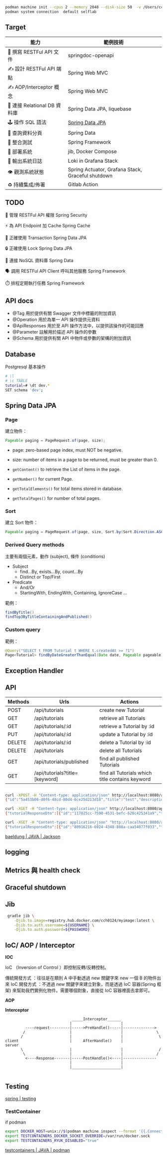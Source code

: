 ```bash
podman machine init --cpus 2 --memory 2048 --disk-size 50  -v /Users/cch/Desktop/github:/shared/projects --now selflab  
podman system connection  default selflab
```

## Target

|能力|	範例技術|
|---|---|
|📝 撰寫 RESTFul API 文件|	springdoc-openapi|
|✍️ 設計 RESTFul API 端點|	Spring Web MVC|
|✍️ AOP/Interceptor 概念 | Spring Web MVC|
|🧬 連接 Relational DB 資料庫|	Spring Data JPA, liquebase|
|🕹️ 操作 SQL 語法	|[Spring Data JPA](https://docs.spring.io/spring-data/jpa/reference/)|
|📖 查詢資料分頁	|Spring Data|
|🧰 整合測試|	Spring Framework|
|🧱 部署系統|	jib, Docker Compose|
|📃 輸出系統日誌	|Loki in Grafana Stack|
|👁️ 觀測系統狀態	|Spring Actuator, Grafana Stack, Graceful shutdown|
|♻️ 持續集成/佈署	|Gitlab Action|


## TODO

🔑 管理 RESTFul API 權限 Spring Security

⚡️ 為 API Endpoint 加 Cache	Spring Cache

💫 正確使用 Transaction	Spring Data JPA

🔒 正確使用 Lock Spring Data JPA


🔗 連接 NoSQL 資料庫	Spring Data

🗣️ 調用 RESTFul API Client 呼叫其他服務 Spring Framework

⏱️ 排程定期執行任務	Spring Framework

## API docs

- @Tag 用於提供有關 Swagger 文件中標籤的附加資訊
- @Operation 用於為單一 API 操作提供元資料
- @ApiResponses 用於至 API 操作方法中，以提供該操作的可能回應
- @Parameter 註解用於描述 API 操作的參數
- @Schema 用於提供有關 API 中物件或參數的架構的附加資訊
## Database
Postgresql 基本操作
```bash
# \l
# \c TABLE
tutorial=# \dt dev.*
SET schema 'dev';
```

## Spring Data JPA

### Page
建立物件：

```java
Pageable paging = PageRequest.of(page, size);
```

- page: zero-based page index, must NOT be negative.
- size: number of items in a page to be returned, must be greater than 0.

- `getContent()` to retrieve the List of items in the page.
- `getNumber()` for current Page.
- `getTotalElements()` for total items stored in database.
- `getTotalPages()` for number of total pages.

### Sort

建立 Sort 物件：
```java
Pageable paging = PageRequest.of(page, size, Sort.by(Sort.Direction.ASC, titleÍ));
```

### Derived Query methods

主要有兩個元素，動作 (subject), 條件 (conditions)
- Subject
    - find…By, exists…By, count…By
    - Distinct or Top/First
- Predicate
    - And/Or
    - StartingWith, EndingWith, Containing, IgnoreCase ...

範例：

```java
findByTitle()
findTop3ByTitleContainingAndPublished()
```

### Custom query

範例：

```java
@Query("SELECT t FROM Tutorial t WHERE t.createdAt >= ?1")
Page<Tutorial> findByDateGreaterThanEqual(Date date, Pageable pageable);
```

## Exception Handler



## API 

|Methods	|Urls|	Actions|
|---|---|---|
|POST	|/api/tutorials	|create new Tutorial|
|GET	|/api/tutorials	|retrieve all Tutorials|
|GET	|/api/tutorials/:id	|retrieve a Tutorial by :id|
|PUT	|/api/tutorials/:id	|update a Tutorial by :id|
|DELETE	|/api/tutorials/:id	|delete a Tutorial by :id|
|DELETE	|/api/tutorials	|delete all Tutorials|
|GET	|/api/tutorials/published|	find all published Tutorials|
|GET	|/api/tutorials?title=[keyword]|	find all Tutorials which title contains keyword|

```bash

curl -XPOST -H "Content-type: application/json" http://localhost:8080/api/tutorials -d '{"title": "test", "description": "itachi", "published": true, "level": 1}'
{"id":"5a453b00-d0f6-48cd-80d4-6ce25d213d10","title":"test","description":"itachi","published":true,"level":1}
```

```bash
curl -XGET -H "Content-type: application/json" http://localhost:8080/api/tutorials
{"tutorialResponseDto":[{"id":"117825cc-7590-4531-befc-628c425341a9","title":"test","description":"itachi","published":true,"level":0,"createdAt":null},{"id":"9cf540a3-b0d3-40c5-9140-612350a5f710","title":"test","description":"itachi","published":true,"level":2,"createdAt":null},{"id":"a9ca44ce-21b0-475e-a317-8ddf493d788e","title":"test","description":"itachi","published":true,"level":0,"createdAt":null}],"currentPage":0,"totalItems":10,"totalPages":4}
```

```bash
curl -XGET -H "Content-type: application/json" "http://localhost:8080/api/tutorials?title=madara4&page=0&size=3"
{"tutorialResponseDto":[{"id":"80916216-6924-4348-888a-caa54077f033","title":"madara4","description":"madara4","published":true,"level":4,"createdAt":null}],"currentPage":0,"totalItems":1,"totalPages":1}%        
```

[baeldung | JAVA | Jackson](https://www.baeldung.com/jackson-annotations)

## logging

## Metrics 與 health check

## Graceful shutdown

## Jib

```bash
 gradle jib \
    -Djib.to.image=registry.hub.docker.com/cch0124/myimage:latest \
    -Djib.to.auth.username=${USERNAME} \
    -Djib.to.auth.password=${PASSWORD}
```

## IoC/ AOP / Interceptor
**IOC**

IoC （Inversion of Control ）即控制反轉/反轉控制。

傳統開發方式 ：往往是在類別 A 中手動透過 new 關鍵字來 new 一個 B 的物件出來 
IoC 開發方式 ：不透過 new 關鍵字來建立對象，而是透過 IoC 容器(Spring 框架) 來幫助我們實例化物件。需要哪個對象，直接從 IoC 容器裡面去拿即可。

**AOP**


**Interceptor**
```
                              _____Interceptor______
                             |                      |
         ----request---------|----->PreHandle()-----|-------------->
        /                    |                      |               \
       /                     |                      |                \
client                       |     AfterHandle()    |                 server
       \                     |                      |                /
        \                    |                      |               /
         <----Response-------|-----PostHandle()<----|---------------
                             |                      |
                             |______________________|
                
```

## Testing

[spring | testing](https://spring.academy/guides/spring-spring-boot-testing)

### TestContainer

if podman

```zsh
export DOCKER_HOST=unix://$(podman machine inspect --format '{{.ConnectionInfo.PodmanSocket.Path}}')
export TESTCONTAINERS_DOCKER_SOCKET_OVERRIDE=/var/run/docker.sock 
export TESTCONTAINERS_RYUK_DISABLED="true"
```


[testcontainers | JAVA | podman](https://java.testcontainers.org/supported_docker_environment/)